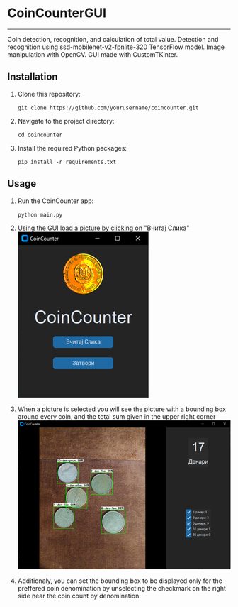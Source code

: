 # CoinCounterGUI

<hr>
Coin detection, recognition, and calculation of total value. Detection and recognition using ssd-mobilenet-v2-fpnlite-320 TensorFlow model. Image manipulation with OpenCV. GUI made with CustomTKinter.

## Installation

1. Clone this repository:

    ```
    git clone https://github.com/yourusername/coincounter.git
    ```

2. Navigate to the project directory:

    ```
    cd coincounter
    ```

3. Install the required Python packages:

    ```
    pip install -r requirements.txt
    ```

## Usage

1. Run the CoinCounter app:

    ```
    python main.py
    ```
   
2. Using the GUI load a picture by clicking on "Вчитај Слика"
![Main Menu](./README-files/main_menu.png) 
3. When a picture is selected you will see the picture with a bounding box around every coin, and the total sum given in the upper right corner
![Coin display](./README-files/detected_coins_display.png)
4. Additionaly, you can set the bounding box to be displayed only for the preffered coin denomination by unselecting the checkmark on the right side near the coin count by denomination